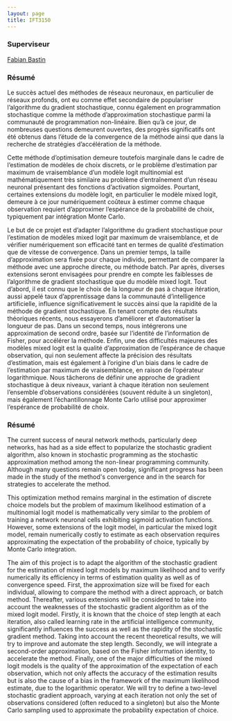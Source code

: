 ```yaml
---
layout: page
title: IFT3150
---
```


### Superviseur
[Fabian Bastin](http://www.iro.umontreal.ca/~bastin/)

### Résumé
Le succès actuel des méthodes de réseaux neuronaux, en particulier de réseaux profonds, ont eu comme effet secondaire de populariser l’algorithme du gradient stochastique, connu également en programmation stochastique comme la méthode d’approximation stochastique parmi la communauté de programmation non-linéaire. Bien qu’à ce jour, de nombreuses questions demeurent ouvertes, des progrès significatifs ont été obtenus dans l’étude de la convergence de la méthode ainsi que dans la recherche de stratégies d’accélération de la méthode.

Cette méthode d’optimisation demeure toutefois marginale dans le cadre de l’estimation de modèles de choix discrets, or le problème d’estimation par maximum de vraisemblance d’un modèle logit multinomial est mathématiquement très similaire au problème d’entraînement d’un réseau neuronal présentant des fonctions d’activation sigmoïdes. Pourtant, certaines extensions du modèle logit, en particulier le modèle mixed logit, demeure à ce jour numériquement coûteux à estimer comme chaque observation requiert d’approximer l’espérance de la probabilité de choix, typiquement par intégration Monte Carlo.

Le but de ce projet est d’adapter l’algorithme du gradient stochastique pour l’estimation de modèles mixed logit par maximum de vraisemblance, et de vérifier numériquement son efficacité tant en termes de qualité d’estimation que de vitesse de convergence. Dans un premier temps, la taille d’approximation sera fixée pour chaque individu, permettant de comparer la méthode avec une approche directe, ou méthode batch. Par après, diverses extensions seront envisagées pour prendre en compte les faiblesses de l’algorithme de gradient stochastique que du modèle mixed logit. Tout d’abord, il est connu que le choix de la longueur de pas à chaque itération, aussi appelé taux d’apprentissage dans la communauté d’intelligence artificielle, influence significativement le succès ainsi que la rapidité de la méthode de gradient stochastique. En tenant compte des résultats théoriques récents, nous essayerons d’améliorer et d’automatiser la longueur de pas. Dans un second temps, nous intégrerons une approximation de second ordre, basée sur l’identité de l’information de Fisher, pour accélérer la méthode. Enfin, une des difficultés majeures des modèles mixed logit est la qualité d’approximation de l’espérance de chaque observation, qui non seulement affecte la précision des résultats d’estimation, mais est également à l’origine d’un biais dans le cadre de l’estimation par maximum de vraisemblance, en raison de l’opérateur logarithmique. Nous tâcherons de définir une approche de gradient stochastique à deux niveaux, variant à chaque itération non seulement l’ensemble d’observations considérées (souvent réduite à un singleton), mais également l’échantillonnage Monte Carlo utilisé pour approximer l’espérance de probabilité de choix.

### Résumé
The current success of neural network methods, particularly deep networks, has had as a side effect to popularize the stochastic gradient algorithm, also known in stochastic programming as the stochastic approximation method among the non-linear programming community. Although many questions remain open today, significant progress has been made in the study of the method's convergence and in the search for strategies to accelerate the method.

This optimization method remains marginal in the estimation of discrete choice models but the problem of maximum likelihood estimation of a multinomial logit model is mathematically very similar to the problem of training a network neuronal cells exhibiting sigmoid activation functions. However, some extensions of the logit model, in particular the mixed logit model, remain numerically costly to estimate as each observation requires approximating the expectation of the probability of choice, typically by Monte Carlo integration.

The aim of this project is to adapt the algorithm of the stochastic gradient for the estimation of mixed logit models by maximum likelihood and to verify numerically its efficiency in terms of estimation quality as well as of convergence speed. First, the approximation size will be fixed for each individual, allowing to compare the method with a direct approach, or batch method. Thereafter, various extensions will be considered to take into account the weaknesses of the stochastic gradient algorithm as of the mixed logit model. Firstly, it is known that the choice of step length at each iteration, also called learning rate in the artificial intelligence community, significantly influences the success as well as the rapidity of the stochastic gradient method. Taking into account the recent theoretical results, we will try to improve and automate the step length. Secondly, we will integrate a second-order approximation, based on the Fisher information identity, to accelerate the method. Finally, one of the major difficulties of the mixed logit models is the quality of the approximation of the expectation of each observation, which not only affects the accuracy of the estimation results but is also the cause of a bias in the framework of the maximum likelihood estimate, due to the logarithmic operator. We will try to define a two-level stochastic gradient approach, varying at each iteration not only the set of observations considered (often reduced to a singleton) but also the Monte Carlo sampling used to approximate the probability expectation of choice.
